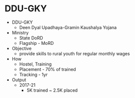 # DDU-GKY
* DDU-GKY
	* Deen Dyal Upadhaya-Gramin Kaushalya Yojana
* Ministry
	* State DoRD
	* Flagship - MoRD
* Objective
	* provide skills to rural youth for regular monthly wages
* How
	* Hostel, Training
	* Placement - 70% of trained
	* Tracking - 1yr
* Output
	* 2017-21
		* 5K trained ~ 2.5K placed